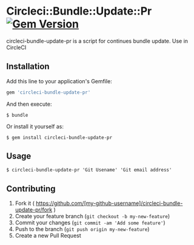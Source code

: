 # Circleci::Bundle::Update::Pr [![Gem Version][gem-badge]][gem-link]

circleci-bundle-update-pr is a script for continues bundle update. Use in CircleCI

## Installation

Add this line to your application's Gemfile:

```ruby
gem 'circleci-bundle-update-pr'
```

And then execute:

    $ bundle

Or install it yourself as:

    $ gem install circleci-bundle-update-pr

## Usage

    $ circleci-bundle-update-pr 'Git Usename' 'Git email address'

## Contributing

1. Fork it ( https://github.com/[my-github-username]/circleci-bundle-update-pr/fork )
2. Create your feature branch (`git checkout -b my-new-feature`)
3. Commit your changes (`git commit -am 'Add some feature'`)
4. Push to the branch (`git push origin my-new-feature`)
5. Create a new Pull Request

[gem-badge]: https://badge.fury.io/rb/circleci-bundle-update-pr.svg
[gem-link]: http://badge.fury.io/rb/circleci-bundle-update-pr
